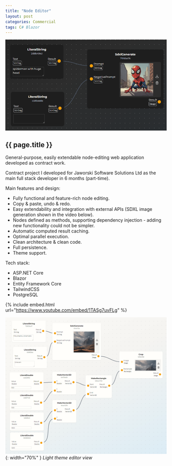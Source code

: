 ```yaml
---
title: "Node Editor"
layout: post
categories: Commercial
tags: C# Blazor
---
```


![Node Editor Thumbnail](/assets/img/node-editor/NodeEditor.png)

<h2>{{ page.title }}</h2>

General-purpose, easily extendable node-editing web application developed as contract work.


Contract project I developed for Jaworski Software Solutions Ltd as the main full stack developer in 6 months
(part-time).

Main features and design:
- Fully functional and feature-rich node editing.
- Copy & paste, undo & redo.
- Easy extendability and integration with external APIs (SDXL image generation shown in the video below).
- Nodes defined as methods, supporting dependency injection - adding new functionality could not be simpler.
- Automatic computed result caching.
- Optimal parallel execution.
- Clean architecture & clean code.
- Full persistence.
- Theme support.

Tech stack:
- ASP.NET Core
- Blazor
- Entity Framework Core
- TailwindCSS
- PostgreSQL

{% include embed.html url="https://www.youtube.com/embed/1TASg7uvFLg" %}

![Node Editor Thumbnail](/assets/img/node-editor/light-theme.png){: width="70%" }
*Light theme editor view*